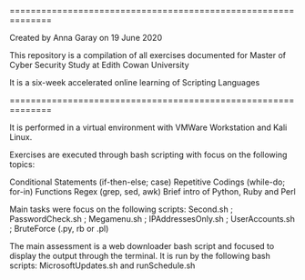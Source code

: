 ==============================================================

Created by Anna Garay on 19 June 2020

This repository is a compilation of all exercises documented for Master of Cyber Security Study at Edith Cowan University

It is a six-week accelerated online learning of Scripting Languages

==============================================================

It is performed in a virtual environment with VMWare Workstation and Kali Linux. 

Exercises are executed through bash scripting with focus on the following topics:

Conditional Statements (if-then-else; case) Repetitive Codings (while-do; for-in) Functions Regex (grep, sed, awk) Brief intro of Python, Ruby and Perl

Main tasks were focus on the following scripts: 
Second.sh ; PasswordCheck.sh ; Megamenu.sh ; IPAddressesOnly.sh ; UserAccounts.sh ; BruteForce (.py, rb or .pl)

The main assessment is a web downloader bash script and focused to display the output through the terminal. 
It is run by the following bash scripts:  MicrosoftUpdates.sh and runSchedule.sh
